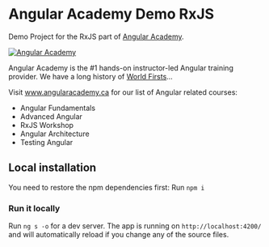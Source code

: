 # Angular Academy Demo RxJS

Demo Project for the RxJS part of <a href="https://angular.ac" target="_blank">Angular Academy</a>.

[![Angular Academy](https://www.angularacademy.ca/images/classroom.jpg "Angular Academy")](https://www.angularacademy.ca)

Angular Academy is the #1 hands-on instructor-led Angular training provider.
We have a long history of <a href="https://www.angularacademy.ca/world-firsts" target="_blank">World Firsts</a>...

Visit www.angularacademy.ca for our list of Angular related courses:
* Angular Fundamentals
* Advanced Angular
* RxJS Workshop
* Angular Architecture
* Testing Angular


## Local installation

You need to restore the npm dependencies first:
Run `npm i`

### Run it locally

Run `ng s -o` for a dev server.
The app is running on `http://localhost:4200/` and will automatically reload if you change any of the source files.

